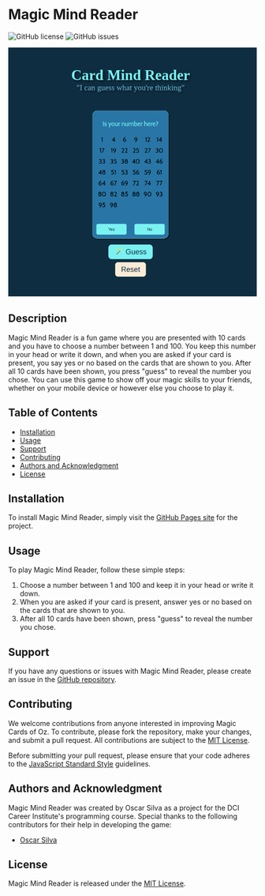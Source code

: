 # Magic Mind Reader 

![GitHub license](https://img.shields.io/github/license/SilvaOz/Magic-Card)
![GitHub issues](https://img.shields.io/github/issues/SilvaOz/Magic-Card)


![](https://github.com/SilvaOz/Magic-Card/blob/main/src/OzCard.png)


## Description

Magic Mind Reader  is a fun game where you are presented with 10 cards and you have to choose a number between 1 and 100. You keep this number in your head or write it down, and when you are asked if your card is present, you say yes or no based on the cards that are shown to you. After all 10 cards have been shown, you press "guess" to reveal the number you chose. You can use this game to show off your magic skills to your friends, whether on your mobile device or however else you choose to play it.

## Table of Contents

- [Installation](#installation)
- [Usage](#usage)
- [Support](#support)
- [Contributing](#contributing)
- [Authors and Acknowledgment](#authors-and-acknowledgment)
- [License](#license)

## Installation

To install Magic Mind Reader, simply visit the [GitHub Pages site](https://silvaoz.github.io/Magic-Card/) for the project.

## Usage

To play Magic Mind Reader, follow these simple steps:

1. Choose a number between 1 and 100 and keep it in your head or write it down.
2. When you are asked if your card is present, answer yes or no based on the cards that are shown to you.
3. After all 10 cards have been shown, press "guess" to reveal the number you chose.

## Support

If you have any questions or issues with Magic Mind Reader, please create an issue in the [GitHub repository](https://github.com/SilvaOz/Magic-Card).

## Contributing

We welcome contributions from anyone interested in improving Magic Cards of Oz. To contribute, please fork the repository, make your changes, and submit a pull request. All contributions are subject to the [MIT License](https://github.com/SilvaOz/Magic-Card/blob/master/LICENSE).

Before submitting your pull request, please ensure that your code adheres to the [JavaScript Standard Style](https://standardjs.com/) guidelines.

## Authors and Acknowledgment

Magic Mind Reader was created by Oscar Silva as a project for the DCI Career Institute's programming course. Special thanks to the following contributors for their help in developing the game:

- [Oscar Silva](https://github.com/SilvaOz)

## License

Magic Mind Reader is released under the [MIT License](https://github.com/SilvaOz/Magic-Card/blob/master/LICENSE).
